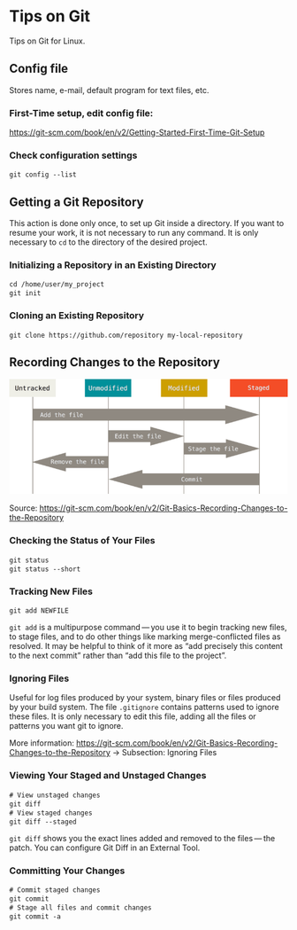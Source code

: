 # Tips on Git
Tips on Git for Linux.

## Config file
Stores name, e-mail, default program for text files, etc.

### First-Time setup, edit config file:
https://git-scm.com/book/en/v2/Getting-Started-First-Time-Git-Setup

### Check configuration settings
```shell
git config --list
```

## Getting a Git Repository
This action is done only once, to set up Git inside a directory. If you want to resume your work, it is not necessary to run any command. It is only necessary to `cd` to the directory of the desired project.

### Initializing a Repository in an Existing Directory
```shell
cd /home/user/my_project
git init
```

### Cloning an Existing Repository
```shell
git clone https://github.com/repository my-local-repository
```

## Recording Changes to the Repository
![lifecycle-git.png](https://github.com/giovanipollachini/git-github-tips/blob/master/git-tips/images/lifecycle-git.png)

Source: 
https://git-scm.com/book/en/v2/Git-Basics-Recording-Changes-to-the-Repository


### Checking the Status of Your Files
```shell
git status
git status --short
```

### Tracking New Files
```shell
git add NEWFILE
```
`git add` is a multipurpose command — you use it to begin tracking new files, to stage files, and to do other things like marking merge-conflicted files as resolved. It may be helpful to think of it more as “add precisely this content to the next commit” rather than “add this file to the project”.


### Ignoring Files

Useful for log files produced by your system, binary files or files produced by your build system. 
The file `.gitignore` contains patterns used to ignore these files. It is only necessary to edit this file, adding all the files or patterns you want git to ignore. 

More information: https://git-scm.com/book/en/v2/Git-Basics-Recording-Changes-to-the-Repository -> Subsection: Ignoring Files


### Viewing Your Staged and Unstaged Changes

```shell
# View unstaged changes
git diff
# View staged changes
git diff --staged
```
`git diff` shows you the exact lines added and removed to the files — the patch.
You can configure Git Diff in an External Tool.

### Committing Your Changes

```shell
# Commit staged changes
git commit
# Stage all files and commit changes
git commit -a
```








```
